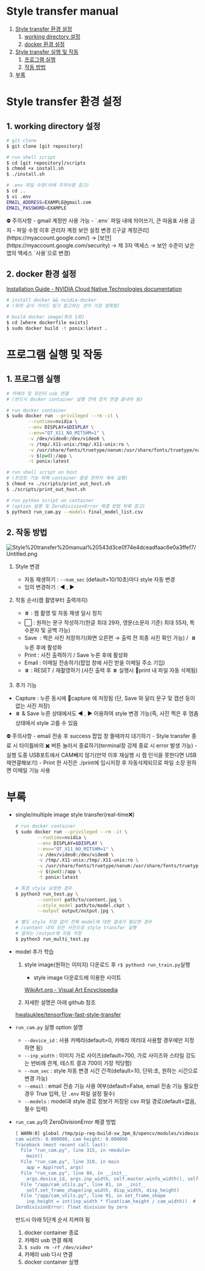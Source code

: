 # Style transfer manual

1. [Style transfer 환경 설정]()
    1. [working directory 설정]()
    2. [docker 환경 설정]()
2. [Style transfer 실행 및 작동]()
    1. [프로그램 실행]()
    2. [작동 방법]()
3. [부록]()

# Style transfer 환경 설정

## 1. working directory 설정

```bash
# git clone
$ git clone [git repository]

# run shell script
$ cd [git repository]/scripts
$ chmod +x install.sh
$ ./install.sh

# .env 파일 수정(아래 주의사항 참고)
$ cd ..
$ vi .env
EMAIL_ADDRESS=EXAMPLE@gmail.com
EMAIL_PASSWORD=EXAMPLE
```

<aside>
⛔ 주의사항
- gmail 계정만 사용 가능
- `.env` 파일 내에 띄어쓰기, 큰 따옴표 사용 금지
- 파일 수정 이후 관리자 계정 보안 설정 변경
([구글 계정관리](https://myaccount.google.com/) → [보안](https://myaccount.google.com/security) → 제 3자 액세스 → 보안 수준이 낮은 앱의 액세스 `사용`으로 변경)

</aside>

## 2. docker 환경 설정

[Installation Guide - NVIDIA Cloud Native Technologies documentation](https://docs.nvidia.com/datacenter/cloud-native/container-toolkit/install-guide.html#docker)

```bash
# install docker && nvidia-docker
# (위의 공식 가이드 링크 참고하는 것이 가장 정확함)

# build docker image(최초 1회)
$ cd [where dockerfile exists]
$ sudo docker build -t ponix:latest .
```

# 프로그램 실행 및 작동

## 1. 프로그램 실행

```bash
# 카메라 및 프린터 usb 연결
# (반드시 docker container 실행 전에 장치 연결 끝내야 됨)

# run docker container
$ sudo docker run --privileged --rm -it \
		--runtime=nvidia \
		--env DISPLAY=$DISPLAY \
		--env="QT_X11_NO_MITSHM=1" \
		-v /dev/video0:/dev/video0 \
		-v /tmp/.X11-unix:/tmp/.X11-unix:ro \
		-v /usr/share/fonts/truetype/nanum:/usr/share/fonts/truetype/nanum \
		-v $(pwd):/app \
		-t ponix:latest

# run shell script on host
# (프린트 기능 위해 container 종료 전까지 계속 실행)
$ chmod +x ./scripts/print_out_host.sh
$ ./scripts/print_out_host.sh

# run python script on container
# (option 설명 및 ZeroDivisionError 해결 방법 부록 참고)
$ python3 run_cam.py --models final_model_list.csv
```

## 2. 작동 방법

![Style%20transfer%20manual%20543d3ce0f74e4dceadfaac6e0a3ffef7/Untitled.png](Style%20transfer%20manual%20543d3ce0f74e4dceadfaac6e0a3ffef7/Untitled.png)

1. Style 변경
    - 자동 재생하기 : `--num_sec` (default=10/10초)마다 style 자동 변경
    - 임의 변경하기 : ◀ , ▶
2. 작동 순서(캠 촬영부터 출력까지)
    - ⏸️ : 캠 촬영 및 자동 재생 일시 정지
    - ⬜ : 원하는 문구 작성하기(한글 최대 29자, 영문(소문자 기준) 최대 55자, 특수문자 및 공백 가능)
    - Save  : 찍은 사진 저장하기(화면 오른편 → 출력 전 최종 사진 확인 가능) /  ⏸️누른 후에 활성화
    - Print  : 사진 출력하기 /  Save  누른 후에 활성화
    - Email  : 이메일 전송하기(팝업 창에 사진 받을 이메일 주소 기입)
    - ⏸️ : RESET / 재촬영하기 (사진 출력 후 ⏸️ 실행시 📁print 내 파일 자동 삭제됨)

3. 추가 기능

- Capture  : 누른 동시에 📁capture 에 저장됨 (단,  Save  와 달리 문구 및 캡션 등이 없는 사진 저장)
- ⏸️ &  Save  누른 상태에서도 ◀ , ▶ 이용하여 style 변경 가능(즉, 사진 찍은 후 멈춤 상태에서 style 고를 수 있음

<aside>
⛔ 주의사항
- email 전송 후 success 팝업 창 뜰때까지 대기하기
- Style transfer 종료 시 타이틀바의 ✖️ 버튼 눌러서 종료하기(terminal창 강제 종료 시 error 발생 가능)
- 실행 도중 USB포트에서 CAM빼지 않기(만약 이후 재실행 시 캠 인식을 못한다면 USB 재연결해보기)
- Print 한 사진은 ./print에 임시저장 후 자동삭제되므로 파일 소장 원하면 이메일 기능 사용

</aside>

# 부록

- single/multiple image style transfer(real-time❌)
    
    ```bash
    # run docker container
    $ sudo docker run --privileged --rm -it \
    		--runtime=nvidia \
    		--env DISPLAY=$DISPLAY \
    		--env="QT_X11_NO_MITSHM=1" \
    		-v /dev/video0:/dev/video0 \
    		-v /tmp/.X11-unix:/tmp/.X11-unix:ro \
    		-v /usr/share/fonts/truetype/nanum:/usr/share/fonts/truetype/nanum \
    		-v $(pwd):/app \
    		-t ponix:latest
    
    # 특정 style 요청한 경우
    $ python3 run_test.py \
    		--content path/to/content.jpg \
    		--style_model path/to/model.ckpt \
    		--output output/output.jpg \
    
    # 별도 style 지정 없이 전체 model에 대한 결과가 필요한 경우
    # /content 내의 모든 사진으로 style transfer 실행
    # 결과는 /output에 자동 저장
    $ python3 run_multi_test.py
    
    ```
    
- model 추가 학습
    1. style image(원하는 이미지) 다운로드 후 `r$ python3 run_train.py`실행
        - style image 다운로드에 이용한 사이트
        
        [WikiArt.org - Visual Art Encyclopedia](https://www.wikiart.org/)
        
    
     2. 자세한 설명은 아래 github 참조
    
    [hwalsuklee/tensorflow-fast-style-transfer](https://github.com/hwalsuklee/tensorflow-fast-style-transfer)
    
- `run_cam.py` 실행 option 설명
    - `--device_id` : 사용 카메라(default=0, 카메라 여러대 사용할 경우에만 지정하면 됨)
    - `--inp_width` : 이미지 가로 사이즈(default=700, 가로 사이즈와 스타일 강도는 반비례 관계, 테스트 결과 700이 가장 적당함)
    - `--num_sec` : style 자동 변경 시간 간격(default=10, 단위:초, 원하는 시간으로 변경 가능)
    - `--email` : email 전송 기능 사용 여부(default=False, email 전송 기능 필요한 경우 True 입력,  단 `.env` 파일 설정 필수)
    - `--models` : model과 style 경로 정보가 저장된 csv 파일 경로(default=없음, 필수 입력)
- `run_cam.py`의 ZeroDivisionError 해결 방법
    
    ```bash
    [ WARN:0] global /tmp/pip-req-build-sw_3pm_8/opencv/modules/videoio/src/cap_v4l.cpp (893) open VIDEOIO(V4L2:/dev/video0): can't open camera by index
    cam width: 0.000000, cam height: 0.000000
    Traceback (most recent call last):
      File "run_cam.py", line 315, in <module>
        main()
      File "run_cam.py", line 310, in main
        app = App(root, args)
      File "run_cam.py", line 84, in __init__
        args.device_id, args.inp_width, self.master.winfo_width(), self.disp_height
      File "/app/cam_utils.py", line 81, in __init__
        self.set_frame_shape(inp_width, disp_width, disp_height)
      File "/app/cam_utils.py", line 91, in set_frame_shape
        inp_height = int(inp_width * float(cam_height / cam_width))  # keep aspect ratio
    ZeroDivisionError: float division by zero
    ```
    
    반드시 아래 5단계 순서 지켜야 됨
    
    1. docker container 종료
    2. 카메라 usb 연결 해제
    3. `$ sudo rm -rf /dev/video*`
    4. 카메라 usb 다시 연결
    5. docker container 실행